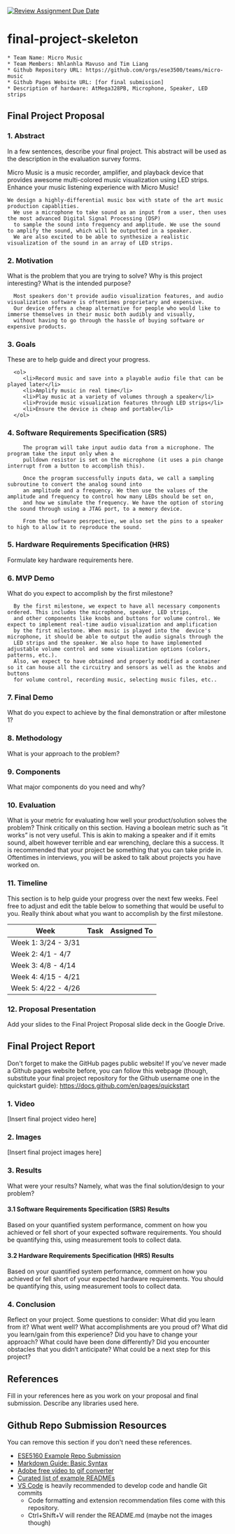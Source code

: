 [![Review Assignment Due Date](https://classroom.github.com/assets/deadline-readme-button-24ddc0f5d75046c5622901739e7c5dd533143b0c8e959d652212380cedb1ea36.svg)](https://classroom.github.com/a/2TmiRqwI)
# final-project-skeleton

    * Team Name: Micro Music
    * Team Members: Nhlanhla Mavuso and Tim Liang
    * Github Repository URL: https://github.com/orgs/ese3500/teams/micro-music
    * Github Pages Website URL: [for final submission]
    * Description of hardware: AtMega328PB, Microphone, Speaker, LED strips

## Final Project Proposal

### 1. Abstract

In a few sentences, describe your final project. This abstract will be used as the description in the evaluation survey forms.

Micro Music is a music recorder, amplifier, and playback device that provides awesome multi-colored music visualization using LED strips. Enhance your music listening experience with Micro Music!

    We design a highly-differential music box with state of the art music production capablities. 
      We use a microphone to take sound as an input from a user, then uses the most advanced Digital Signal Processing (DSP) 
      to sample the sound into frequency and amplitude. We use the sound to amplify the sound, which will be outputted in a speaker. 
      We are also excited to be able to synthesize a realistic visualization of the sound in an array of LED strips.

### 2. Motivation

What is the problem that you are trying to solve? Why is this project interesting? What is the intended purpose?

      Most speakers don't provide audio visualization features, and audio visualization software is oftentimes proprietary and expensive. 
      Our device offers a cheap alternative for people who would like to immerse themselves in their music both audibly and visually, 
      without having to go through the hassle of buying software or expensive products.

### 3. Goals

These are to help guide and direct your progress.

      <ol>
         <li>Record music and save into a playable audio file that can be played later</li>
         <li>Amplify music in real time</li>
         <li>Play music at a variety of volumes through a speaker</li>
         <li>Provide music visualization features through LED strips</li>
         <li>Ensure the device is cheap and portable</li>
      </ol>

### 4. Software Requirements Specification (SRS)
     
         The program will take input audio data from a microphone. The program take the input only when a 
         pulldown resistor is set on the microphone (it uses a pin change interrupt from a button to accomplish this). 
         
         Once the program successfully inputs data, we call a sampling subroutine to convert the analog sound into 
         an amplitude and a frequency. We then use the values of the amplitude and frequency to control how many LEDs should be set on,
         and how we simulate the frequency. We have the option of storing the sound through using a JTAG port, to a memory device. 
         
         From the software pesrpective, we also set the pins to a speaker to high to allow it to reproduce the sound.


      

### 5. Hardware Requirements Specification (HRS)

Formulate key hardware requirements here.

### 6. MVP Demo

What do you expect to accomplish by the first milestone?

      By the first milestone, we expect to have all necessary components ordered. This includes the microphone, speaker, LED strips, 
      and other components like knobs and buttons for volume control. We expect to implement real-time audio visualization and amplification
      by the first milestone. When music is played into the  device's microphone, it should be able to output the audio signals through the
      LED strips and the speaker. We also hope to have implemented adjustable volume control and some visualization options (colors, patterns, etc.).
      Also, we expect to have obtained and properly modified a container so it can house all the circuitry and sensors as well as the knobs and buttons
      for volume control, recording music, selecting music files, etc..

### 7. Final Demo

What do you expect to achieve by the final demonstration or after milestone 1?

### 8. Methodology

What is your approach to the problem?

### 9. Components

What major components do you need and why?

### 10. Evaluation

What is your metric for evaluating how well your product/solution solves the problem? Think critically on this section. Having a boolean metric such as “it works” is not very useful. This is akin to making a speaker and if it emits sound, albeit however terrible and ear wrenching, declare this a success.
It is recommended that your project be something that you can take pride in. Oftentimes in interviews, you will be asked to talk about projects you have worked on.

### 11. Timeline

This section is to help guide your progress over the next few weeks. Feel free to adjust and edit the table below to something that would be useful to you. Really think about what you want to accomplish by the first milestone.

| **Week**            | **Task** | **Assigned To**    |
|----------           |--------- |------------------- |
| Week 1: 3/24 - 3/31 |          |                    |
| Week 2: 4/1 - 4/7   |          |                    |
| Week 3: 4/8 - 4/14  |          |                    |
| Week 4: 4/15 - 4/21 |          |                    |
| Week 5: 4/22 - 4/26 |          |                    |

### 12. Proposal Presentation

Add your slides to the Final Project Proposal slide deck in the Google Drive.

## Final Project Report

Don't forget to make the GitHub pages public website!
If you’ve never made a Github pages website before, you can follow this webpage (though, substitute your final project repository for the Github username one in the quickstart guide):  <https://docs.github.com/en/pages/quickstart>

### 1. Video

[Insert final project video here]

### 2. Images

[Insert final project images here]

### 3. Results

What were your results? Namely, what was the final solution/design to your problem?

#### 3.1 Software Requirements Specification (SRS) Results

Based on your quantified system performance, comment on how you achieved or fell short of your expected software requirements. You should be quantifying this, using measurement tools to collect data.

#### 3.2 Hardware Requirements Specification (HRS) Results

Based on your quantified system performance, comment on how you achieved or fell short of your expected hardware requirements. You should be quantifying this, using measurement tools to collect data.

### 4. Conclusion

Reflect on your project. Some questions to consider: What did you learn from it? What went well? What accomplishments are you proud of? What did you learn/gain from this experience? Did you have to change your approach? What could have been done differently? Did you encounter obstacles that you didn’t anticipate? What could be a next step for this project?

## References

Fill in your references here as you work on your proposal and final submission. Describe any libraries used here.

## Github Repo Submission Resources

You can remove this section if you don't need these references.

* [ESE5160 Example Repo Submission](https://github.com/ese5160/example-repository-submission)
* [Markdown Guide: Basic Syntax](https://www.markdownguide.org/basic-syntax/)
* [Adobe free video to gif converter](https://www.adobe.com/express/feature/video/convert/video-to-gif)
* [Curated list of example READMEs](https://github.com/matiassingers/awesome-readme)
* [VS Code](https://code.visualstudio.com/) is heavily recommended to develop code and handle Git commits
  * Code formatting and extension recommendation files come with this repository.
  * Ctrl+Shift+V will render the README.md (maybe not the images though)
